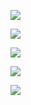 ![](FigureBed%20🌄/Pasted/Pasted%20image%2020220611103637.png)

![](FigureBed%20🌄/Pasted/Pasted%20image%2020220611103711.png)

![](FigureBed%20🌄/Pasted/Pasted%20image%2020220611103727.png)

![](FigureBed%20🌄/Pasted/Pasted%20image%2020220611103833.png)

![](FigureBed%20🌄/Pasted/Pasted%20image%2020220611103922.png)